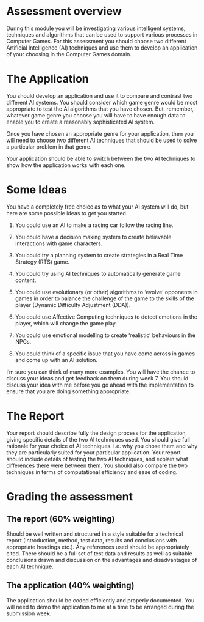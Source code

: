 # Assessment overview

During this module you will be investigating various intelligent systems, techniques
and algorithms that can be used to support various processes in Computer Games. For
this assessment you should choose two different Artificial Intelligence (AI)
techniques and use them to develop an application of your choosing in the Computer
Games domain.

# The Application
You should develop an application and use it to compare and contrast two different AI
systems. You should consider which game genre would be most appropriate to test the
AI algorithms that you have chosen. But, remember, whatever game genre you choose
you will have to have enough data to enable you to create a reasonably sophisticated
AI system.

Once you have chosen an appropriate genre for your application, then you will need
to choose two different AI techniques that should be used to solve a particular
problem in that genre.

Your application should be able to switch between the two AI techniques to show
how the application works with each one.

# Some Ideas

You have a completely free choice as to what your AI system will do, but here are
some possible ideas to get you started.

1. You could use an AI to make a racing car follow the racing line.

2. You could have a decision making system to create believable interactions
with game characters.

3. You could try a planning system to create strategies in a Real Time Strategy
(RTS) game.

4. You could try using AI techniques to automatically generate game content.

5. You could use evolutionary (or other) algorithms to ‘evolve’ opponents in
games in order to balance the challenge of the game to the skills of the player
(Dynamic Difficulty Adjustment (DDA)).

6. You could use Affective Computing techniques to detect emotions in the
player, which will change the game play.

7. You could use emotional modelling to create ‘realistic’ behaviours in the
NPCs.

8. You could think of a specific issue that you have come across in games and
come up with an AI solution.

I’m sure you can think of many more examples. You will have the chance to discuss
your ideas and get feedback on them during week 7. You should discuss your idea
with me before you go ahead with the implementation to ensure that you are doing
something appropriate.

# The Report

Your report should describe fully the design process for the application, giving
specific details of the two AI techniques used. You should give full rationale for your
choice of AI techniques. I.e. why you chose them and why they are particularly suited
for your particular application. Your report should include details of testing the two
AI techniques, and explain what differences there were between them. You should
also compare the two techniques in terms of computational efficiency and ease of
coding.

# Grading the assessment

## The report (60% weighting)
Should be well written and structured in a style suitable for a technical report
(Introduction, method, test data, results and conclusions with appropriate headings
etc.). Any references used should be appropriately cited. There should be a full set of
test data and results as well as suitable conclusions drawn and discussion on the
advantages and disadvantages of each AI technique.

## The application (40% weighting)

The application should be coded efficiently and properly documented. You will need
to demo the application to me at a time to be arranged during the submission week.
